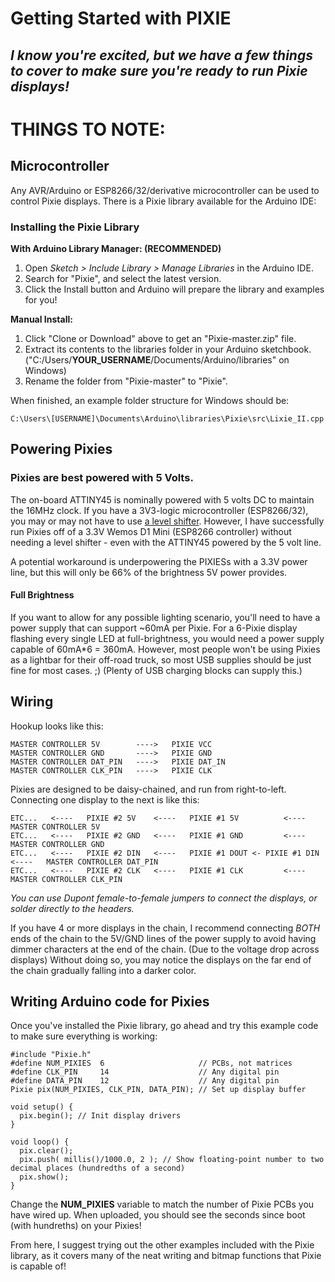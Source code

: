 # Getting Started with PIXIE

## *I know you're excited, but we have a few things to cover to make sure you're ready to run Pixie displays!*

# THINGS TO NOTE:

## Microcontroller

Any AVR/Arduino or ESP8266/32/derivative microcontroller can be used to control Pixie displays. There is a Pixie library available for the Arduino IDE:

### Installing the Pixie Library

**With Arduino Library Manager: (RECOMMENDED)**

1. Open *Sketch > Include Library > Manage Libraries* in the Arduino IDE.
2. Search for "Pixie", and select the latest version.
3. Click the Install button and Arduino will prepare the library and examples for you!

**Manual Install:**

1. Click "Clone or Download" above to get an "Pixie-master.zip" file.
2. Extract its contents to the libraries folder in your Arduino sketchbook. ("C:/Users/**YOUR_USERNAME**/Documents/Arduino/libraries" on Windows)
3. Rename the folder from "Pixie-master" to "Pixie".

When finished, an example folder structure for Windows should be:

    C:\Users\[USERNAME]\Documents\Arduino\libraries\Pixie\src\Lixie_II.cpp

## Powering Pixies

### Pixies are best powered with 5 Volts.

The on-board ATTINY45 is nominally powered with 5 volts DC to maintain the 16MHz clock. If you have a 3V3-logic microcontroller (ESP8266/32), you may or may not have to use [a level shifter](https://www.adafruit.com/product/1787). However, I have successfully run Pixies off of a 3.3V Wemos D1 Mini (ESP8266 controller) without needing a level shifter - even with the ATTINY45 powered by the 5 volt line.

A potential workaround is underpowering the PIXIESs with a 3.3V power line, but this will only be 66% of the brightness 5V power provides.

#### Full Brightness

If you want to allow for any possible lighting scenario, you'll need to have a power supply that can support ~60mA per Pixie. For a 6-Pixie display flashing every single LED at full-brightness, you would need a power supply capable of 60mA*6 = 360mA. However, most people won't be using Pixies as a lightbar for their off-road truck, so most USB supplies should be just fine for most cases. ;) (Plenty of USB charging blocks can supply this.)

## Wiring

Hookup looks like this:

    MASTER CONTROLLER 5V        ---->   PIXIE VCC
    MASTER CONTROLLER GND       ---->   PIXIE GND
    MASTER CONTROLLER DAT_PIN   ---->   PIXIE DAT_IN
    MASTER CONTROLLER CLK_PIN   ---->   PIXIE CLK

Pixies are designed to be daisy-chained, and run from right-to-left. Connecting one display to the next is like this:

    ETC...   <----   PIXIE #2 5V    <----   PIXIE #1 5V          <----              MASTER CONTROLLER 5V
    ETC...   <----   PIXIE #2 GND   <----   PIXIE #1 GND         <----              MASTER CONTROLLER GND
    ETC...   <----   PIXIE #2 DIN   <----   PIXIE #1 DOUT <- PIXIE #1 DIN   <----   MASTER CONTROLLER DAT_PIN
    ETC...   <----   PIXIE #2 CLK   <----   PIXIE #1 CLK         <----              MASTER CONTROLLER CLK_PIN

*You can use Dupont female-to-female jumpers to connect the displays, or solder directly to the headers.*

If you have 4 or more displays in the chain, I recommend connecting *BOTH* ends of the chain to the 5V/GND lines of the power supply to avoid having dimmer characters at the end of the chain. (Due to the voltage drop across displays) Without doing so, you may notice the displays on the far end of the chain gradually falling into a darker color.

## Writing Arduino code for Pixies

Once you've installed the Pixie library, go ahead and try this example code to make sure everything is working:

    #include "Pixie.h"
    #define NUM_PIXIES  6                     // PCBs, not matrices
    #define CLK_PIN     14                    // Any digital pin
    #define DATA_PIN    12                    // Any digital pin
    Pixie pix(NUM_PIXIES, CLK_PIN, DATA_PIN); // Set up display buffer
    
    void setup() {
      pix.begin(); // Init display drivers
    }
    
    void loop() {
      pix.clear();
      pix.push( millis()/1000.0, 2 ); // Show floating-point number to two decimal places (hundredths of a second)
      pix.show();
    }
    
Change the **NUM_PIXIES** variable to match the number of Pixie PCBs you have wired up. When uploaded, you should see the seconds since boot (with hundreths) on your Pixies!

From here, I suggest trying out the other examples included with the Pixie library, as it covers many of the neat writing and bitmap functions that Pixie is capable of!
